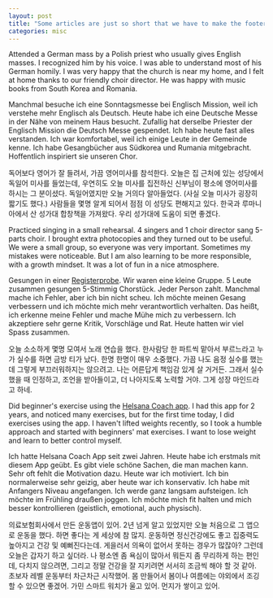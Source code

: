 ```yaml
---
layout: post
title: "Some articles are just so short that we have to make the footer stick"
categories: misc
---
```


Attended a German mass by a Polish priest who usually gives English masses. I recognized him by his voice. I was able to understand most of his German homily. I was very happy that the church is near my home, and I felt at home thanks to our friendly choir director. He was happy with music books from South Korea and Romania.

Manchmal besuche ich eine Sonntagsmesse bei Englisch Mission, weil ich verstehe mehr Englisch als Deutsch. Heute habe ich eine Deutsche Messe in der Nähe von meinem Haus besucht. Zufallig hat derselbe Priester der Englisch Mission die Deutsch Messe gespendet. Ich habe heute fast alles verstanden. Ich war komfortabel, weil ich einige Leute in der Gemeinde kenne. Ich habe Gesangbücher aus Südkorea und Rumania mitgebracht. Hoffentlich inspiriert sie unseren Chor. 

독어보다 영어가 잘 들려서, 가끔 영어미사를 참석한다. 오늘은 집 근처에 있는 성당에서 독일어 미사를 들었는데, 우연히도 오늘 미사를 집전하신 신부님이 평소에 영어미사를 하시는 그 분이셨다. 독일어였지만 오늘 거의다 알아들었다. (사실 오늘 미사가 굉장히 짧기도 했다.) 사람들을 몇명 알게 되어서 점점 이 성당도 편해지고 있다. 한국과 루마니아에서 산 성가대 합창책을 가져왔다. 우리 성가대에 도움이 되면 좋겠다. 

Practiced singing in a small rehearsal. 4 singers and 1 choir director sang 5-parts choir. I brought extra photocopies and they turned out to be useful. We were a small group, so everyone was very important. Sometimes my mistakes were noticeable. But I am also learning to be more responsible, with a growth mindset. It was a lot of fun in a nice atmosphere.

Gesungen in einer [Registerprobe](https://de.wikipedia.org/wiki/Registerprobe). 
Wir waren eine kleine Gruppe. 5 Leute zusammen gesungen 5-Stimmig Chorstück. Jeder Person zahlt. Manchmal mache ich Fehler, aber ich bin nicht scheu. Ich möchte meinen Gesang verbessern und ich möchte mich mehr verantwortlich verhalten. Das heißt, ich erkenne meine Fehler und mache Mühe mich zu verbessern. Ich akzeptiere sehr gerne Kritik, Vorschläge und Rat. Heute hatten wir viel Spass zusammen. 

오늘 소소하게 몇명 모여서 노래 연습을 했다. 한사람당 한 파트씩 맡아서 부르느라고 누가 실수를 하면 금방 티가 났다. 한명 한명이 매우 소중했다. 가끔 나도 음정 실수를 했는데 그렇게 부끄러워하지는 않으려고. 나는 어른답게 책임감 있게 살 거거든. 그래서 실수 했을 때 인정하고, 조언을 받아들이고, 더 나아지도록 노력할 거야. 그게 성장 마인드라고 하네.

Did beginner's exercise using the [Helsana Coach app](https://www.helsana.ch/en/individuals/services/apps/helsana-coach.html). I had this app for 2 years, and noticed many exercises, but for the first time today, I did exercises using the app. I haven't lifted weights 
recently, so I took a humble approach and started with beginners' mat exercises. I want to lose weight and learn to better control myself.

Ich hatte Helsana Coach App seit zwei Jahren. Heute habe ich erstmals mit diesem App geübt. Es gibt viele schöne Sachen, die man machen kann. Sehr oft fehlt die Motivation dazu. Heute war ich motiviert. Ich bin normalerweise sehr geizig, aber heute war ich konservativ. Ich habe mit Anfangers Niveau angefangen. Ich werde ganz langsam aufsteigen. Ich möchte im Frühling draußen joggen. Ich möchte mich fit halten und mich besser kontrollieren (geistlich, emotional, auch physisch). 
 
의료보험회사에서 만든 운동앱이 있어. 2년 넘게 알고 있었지만 오늘 처음으로 그 앱으로 운동을 했다. 하면 좋다는 게 세상에 참 많지. 운동하면 정신건강에도 좋고 집중력도 높아지고 건강 및 예뻐진다는데. 게을러서 의욕이 없어서 못하는 경우가 많잖아? 그런데 오늘은 갑자기 하고 싶더라. 나 평소엔 좀 욕심이 많아서 뭐든지 좀 무리하게 하는 편인데, 다치지 않으려면, 그리고 정말 건강을 잘 지키려면 서서히 조금씩 해야 할 것 같아. 초보자 레벨 운동부터 차근차근 시작했어. 몸 만들어서 봄이나 여름에는 야외에서 조깅할 수 있으면 좋겠어. 가민 스마트 워치가 울고 있어. 먼지가 쌓이고 있어. 



